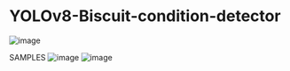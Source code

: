 # YOLOv8-Biscuit-condition-detector
![image](https://github.com/user-attachments/assets/5f56e4b8-313d-4e49-9374-e89ddfc92baa)

SAMPLES
![image](https://github.com/user-attachments/assets/31710f08-1909-4e06-a420-a19b2733e9e4)
![image](https://github.com/user-attachments/assets/ac34a4eb-6363-47bc-a506-3bf98d484cfe)

